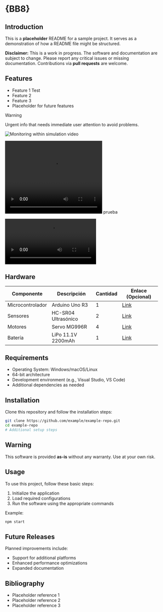 # {BB8}

## Introduction

This is a **placeholder** README for a sample project. It serves as a demonstration of how a README file might be structured.

**Disclaimer:** This is a work in progress. The software and documentation are subject to change. Please report any critical issues or missing documentation. Contributions via **pull requests** are welcome.

## Features

- Feature 1 Test
- Feature 2
- Feature 3
- Placeholder for future features
> [!WARNING]
> Urgent info that needs immediate user attention to avoid problems.


  <img src="https://raw.githubusercontent.com/nasa/ogma/gh-pages/images/simulator.gif" alt="Monitoring within simulation video">

  

<video src="projects\kinectronics\media\videos\demo.mp4" width="320" height="240" controls></video>
prueba


![joints](projects\kinectronics\media\videos\demo.mp4)

## Hardware

| Componente          | Descripción                          | Cantidad | Enlace (Opcional)         |
|---------------------|--------------------------------------|----------|---------------------------|
| Microcontrolador    | Arduino Uno R3                      | 1        | [Link](#)                |
| Sensores            | HC-SR04 Ultrasónico                 | 2        | [Link](#)                |
| Motores             | Servo MG996R                        | 4        | [Link](#)                |
| Batería             | LiPo 11.1V 2200mAh                  | 1        | [Link](#)                |

## Requirements

- Operating System: Windows/macOS/Linux
- 64-bit architecture
- Development environment (e.g., Visual Studio, VS Code)
- Additional dependencies as needed

## Installation

Clone this repository and follow the installation steps:

```sh
git clone https://github.com/example/example-repo.git
cd example-repo
# Additional setup steps
```

## Warning

This software is provided **as-is** without any warranty. Use at your own risk.

## Usage

To use this project, follow these basic steps:

1. Initialize the application
2. Load required configurations
3. Run the software using the appropriate commands

Example:

```sh
npm start
```

## Future Releases

Planned improvements include:

- Support for additional platforms
- Enhanced performance optimizations
- Expanded documentation

## Bibliography

- Placeholder reference 1
- Placeholder reference 2
- Placeholder reference 3
